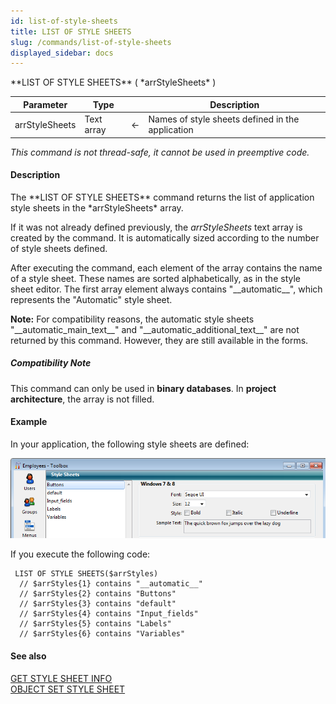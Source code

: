 ```yaml
---
id: list-of-style-sheets
title: LIST OF STYLE SHEETS
slug: /commands/list-of-style-sheets
displayed_sidebar: docs
---
```


<!--REF #_command_.LIST OF STYLE SHEETS.Syntax-->**LIST OF STYLE SHEETS** ( *arrStyleSheets* )<!-- END REF-->
<!--REF #_command_.LIST OF STYLE SHEETS.Params-->
| Parameter | Type |  | Description |
| --- | --- | --- | --- |
| arrStyleSheets | Text array | &#8592; | Names of style sheets defined in the application |

<!-- END REF-->

*This command is not thread-safe, it cannot be used in preemptive code.*


#### Description 

<!--REF #_command_.LIST OF STYLE SHEETS.Summary-->The **LIST OF STYLE SHEETS** command returns the list of application style sheets in the *arrStyleSheets* array.<!-- END REF-->

If it was not already defined previously, the *arrStyleSheets* text array is created by the command. It is automatically sized according to the number of style sheets defined. 

After executing the command, each element of the array contains the name of a style sheet. These names are sorted alphabetically, as in the style sheet editor. The first array element always contains "\_\_automatic\_\_", which represents the "Automatic" style sheet.

**Note:** For compatibility reasons, the automatic style sheets "\_\_automatic\_main\_text\_\_" and "\_\_automatic\_additional\_text\_\_" are not returned by this command. However, they are still available in the forms. 

##### Compatibility Note 

This command can only be used in **binary databases**. In **project architecture**, the array is not filled. 

#### Example 

In your application, the following style sheets are defined:

![](../assets/en/commands/pict1206954.en.png)

If you execute the following code:

```4d
 LIST OF STYLE SHEETS($arrStyles)
  // $arrStyles{1} contains "__automatic__"
  // $arrStyles{2} contains "Buttons"
  // $arrStyles{3} contains "default"
  // $arrStyles{4} contains "Input_fields"
  // $arrStyles{5} contains "Labels"
  // $arrStyles{6} contains "Variables"
```

#### See also 

[GET STYLE SHEET INFO](get-style-sheet-info.md)  
[OBJECT SET STYLE SHEET](object-set-style-sheet.md)  